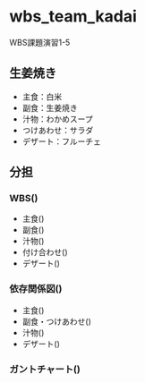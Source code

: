 # wbs_team_kadai
WBS課題演習1-5
## **生姜焼き**
- 主食：白米
- 副食：生姜焼き
- 汁物：わかめスープ
- つけあわせ：サラダ
- デザート：フルーチェ  

## 分担
### WBS()
- 主食()
- 副食()
- 汁物()
- 付け合わせ()
- デザート()

### 依存関係図()
- 主食()
- 副食・つけあわせ()
- 汁物()
- デザート()

### ガントチャート()
